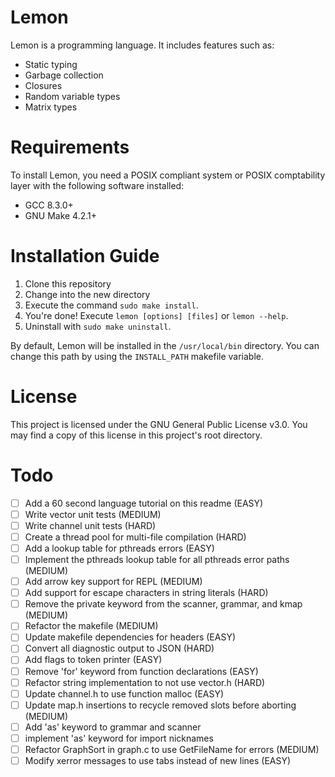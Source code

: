# Lemon

Lemon is a programming language. It includes features such as:

- Static typing
- Garbage collection
- Closures
- Random variable types
- Matrix types

# Requirements

To install Lemon, you need a POSIX compliant system or POSIX comptability layer with the following software installed:

- GCC 8.3.0+
- GNU Make 4.2.1+

# Installation Guide

1. Clone this repository
2. Change into the new directory
3. Execute the command `sudo make install`.
4. You're done! Execute `lemon [options] [files]` or `lemon --help`.
5. Uninstall with `sudo make uninstall`.

By default, Lemon will be installed in the `/usr/local/bin` directory. You can change this path by using the `INSTALL_PATH` makefile variable.

# License

This project is licensed under the GNU General Public License v3.0. You may find a copy of this license in this project's root directory.

# Todo

- [ ] Add a 60 second language tutorial on this readme (EASY)
- [ ] Write vector unit tests (MEDIUM)
- [ ] Write channel unit tests (HARD)
- [ ] Create a thread pool for multi-file compilation (HARD)
- [ ] Add a lookup table for pthreads errors (EASY)
- [ ] Implement the pthreads lookup table for all pthreads error paths (MEDIUM)
- [ ] Add arrow key support for REPL (MEDIUM)
- [ ] Add support for escape characters in string literals (HARD)
- [ ] Remove the private keyword from the scanner, grammar, and kmap (MEDIUM)
- [ ] Refactor the makefile (MEDIUM)
- [ ] Update makefile dependencies for headers (EASY)
- [ ] Convert all diagnostic output to JSON (HARD)
- [ ] Add flags to token printer (EASY)
- [ ] Remove 'for' keyword from function declarations (EASY)
- [ ] Refactor string implementation to not use vector.h (HARD)
- [ ] Update channel.h to use function malloc (EASY)
- [ ] Update map.h insertions to recycle removed slots before aborting (MEDIUM)
- [ ] Add 'as' keyword to grammar and scanner
- [ ] implement 'as' keyword for import nicknames
- [ ] Refactor GraphSort in graph.c to use GetFileName for errors (MEDIUM)
- [ ] Modify xerror messages to use tabs instead of new lines (EASY)
